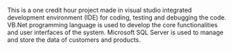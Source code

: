 This is a one credit hour project made in visual studio integrated development environment (IDE) for coding, testing and debugging the code. VB.Net programming language is used to develop the core functionalities and user interfaces of the system. Microsoft SQL Server is used to manage and store the data of customers and products.
